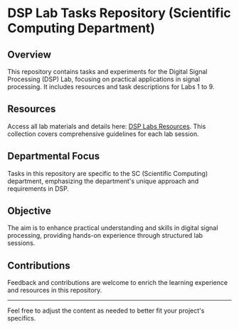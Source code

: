 # DSP Lab Tasks Repository (Scientific Computing Department)

## Overview
This repository contains tasks and experiments for the Digital Signal Processing (DSP) Lab, focusing on practical applications in signal processing. It includes resources and task descriptions for Labs 1 to 9.

## Resources
Access all lab materials and details here: [DSP Labs Resources](https://drive.google.com/drive/folders/1kbCxEvzpiQkK1CDJFxY6jiwmyz-dmoe-). This collection covers comprehensive guidelines for each lab session.

## Departmental Focus
Tasks in this repository are specific to the SC (Scientific Computing) department, emphasizing the department's unique approach and requirements in DSP.

## Objective
The aim is to enhance practical understanding and skills in digital signal processing, providing hands-on experience through structured lab sessions.

## Contributions
Feedback and contributions are welcome to enrich the learning experience and resources in this repository.

---

Feel free to adjust the content as needed to better fit your project's specifics.
